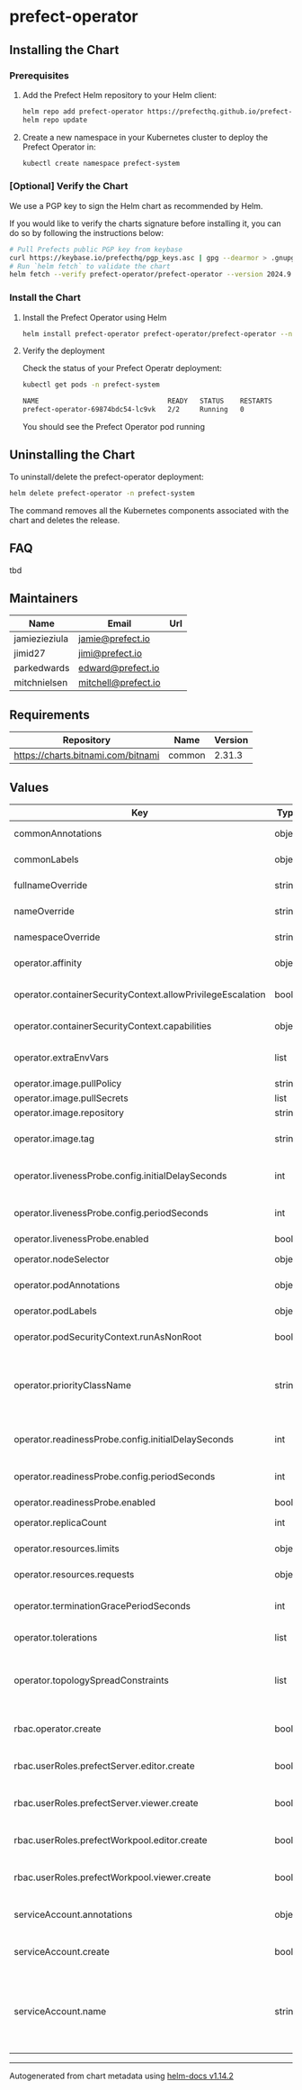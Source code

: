 # prefect-operator

## Installing the Chart

### Prerequisites

1. Add the Prefect Helm repository to your Helm client:

    ```bash
    helm repo add prefect-operator https://prefecthq.github.io/prefect-operator
    helm repo update
    ```

2. Create a new namespace in your Kubernetes cluster to deploy the Prefect Operator in:

    ```bash
    kubectl create namespace prefect-system
    ```

### [Optional] Verify the Chart

We use a PGP key to sign the Helm chart as recommended by Helm.

If you would like to verify the charts signature before installing it, you can do so by following the instructions below:

```bash
# Pull Prefects public PGP key from keybase
curl https://keybase.io/prefecthq/pgp_keys.asc | gpg --dearmor > .gnupg/pubring.gpg
# Run `helm fetch` to validate the chart
helm fetch --verify prefect-operator/prefect-operator --version 2024.9.15203739 --keyring .gnupg/pubring.gpg
```

### Install the Chart

1. Install the Prefect Operator using Helm

    ```bash
    helm install prefect-operator prefect-operator/prefect-operator --namespace=prefect-system -f values.yaml
    ```

2. Verify the deployment

    Check the status of your Prefect Operatr deployment:

    ```bash
    kubectl get pods -n prefect-system

    NAME                                READY   STATUS    RESTARTS       AGE
    prefect-operator-69874bdc54-lc9vk   2/2     Running   0              25m
    ```

    You should see the Prefect Operator pod running

## Uninstalling the Chart

To uninstall/delete the prefect-operator deployment:

```bash
helm delete prefect-operator -n prefect-system
```

The command removes all the Kubernetes components associated with the chart and deletes the release.

## FAQ
tbd

## Maintainers

| Name | Email | Url |
| ---- | ------ | --- |
| jamiezieziula | <jamie@prefect.io> |  |
| jimid27 | <jimi@prefect.io> |  |
| parkedwards | <edward@prefect.io> |  |
| mitchnielsen | <mitchell@prefect.io> |  |

## Requirements

| Repository | Name | Version |
|------------|------|---------|
| https://charts.bitnami.com/bitnami | common | 2.31.3 |

## Values

| Key | Type | Default | Description |
|-----|------|---------|-------------|
| commonAnnotations | object | `{}` | annotations to add to all deployed objects |
| commonLabels | object | `{"app.kubernetes.io/component":"operator"}` | labels to add to all deployed objects |
| fullnameOverride | string | `"prefect-operator"` | fully override common.names.fullname |
| nameOverride | string | `""` | partially overrides common.names.name |
| namespaceOverride | string | `""` | fully override common.names.namespace |
| operator.affinity | object | `{}` | affinity for operator pods assignment |
| operator.containerSecurityContext.allowPrivilegeEscalation | bool | `false` | set operator containers' security context allowPrivilegeEscalation |
| operator.containerSecurityContext.capabilities | object | `{"drop":["ALL"]}` | set operator container's security context capabilities |
| operator.extraEnvVars | list | `[]` | array with environment variables to add to operator container |
| operator.image.pullPolicy | string | `"IfNotPresent"` | operator image pull policy |
| operator.image.pullSecrets | list | `[]` | operator image pull secrets |
| operator.image.repository | string | `"prefecthq/prefect-operator"` | operator image repository |
| operator.image.tag | string | `"latest"` | operator image tag (immutable tags are recommended) |
| operator.livenessProbe.config.initialDelaySeconds | int | `15` | The number of seconds to wait before starting the first probe. |
| operator.livenessProbe.config.periodSeconds | int | `20` | The number of seconds to wait between consecutive probes. |
| operator.livenessProbe.enabled | bool | `true` |  |
| operator.nodeSelector | object | `{}` | node labels for operator pods assignment |
| operator.podAnnotations | object | `{}` | extra annotations for operator pod |
| operator.podLabels | object | `{}` | extra labels for operator pod |
| operator.podSecurityContext.runAsNonRoot | bool | `true` | set operator pod's security context runAsNonRoot |
| operator.priorityClassName | string | `""` | priority class name to use for the operator pods; if the priority class is empty or doesn't exist, the operator pods are scheduled without a priority class |
| operator.readinessProbe.config.initialDelaySeconds | int | `5` | The number of seconds to wait before starting the first probe. |
| operator.readinessProbe.config.periodSeconds | int | `10` | The number of seconds to wait between consecutive probes. |
| operator.readinessProbe.enabled | bool | `true` |  |
| operator.replicaCount | int | `1` | number of operator replicas to deploy |
| operator.resources.limits | object | `{"cpu":"500m","memory":"128Mi"}` | the requested limits for the operator container |
| operator.resources.requests | object | `{"cpu":"10m","memory":"64Mi"}` | the requested resources for the operator container |
| operator.terminationGracePeriodSeconds | int | `10` | seconds operator pod needs to terminate gracefully |
| operator.tolerations | list | `[]` | tolerations for operator pods assignment |
| operator.topologySpreadConstraints | list | `[]` | topology spread constraints for operator pod assignment spread across your cluster among failure-domains |
| rbac.operator.create | bool | `true` | specifies whether the operator role & role binding should be created |
| rbac.userRoles.prefectServer.editor.create | bool | `true` | specifies whether the server editor role should be created |
| rbac.userRoles.prefectServer.viewer.create | bool | `true` | specifies whether the server viewer role should be created |
| rbac.userRoles.prefectWorkpool.editor.create | bool | `true` | specifies whether the workpool editor role should be created |
| rbac.userRoles.prefectWorkpool.viewer.create | bool | `true` | specifies whether the workpool viewer role should be created |
| serviceAccount.annotations | object | `{}` | additional service account annotations (evaluated as a template) |
| serviceAccount.create | bool | `true` | specifies whether a ServiceAccount should be created |
| serviceAccount.name | string | `""` | the name of the ServiceAccount to use. if not set and create is true, a name is generated using the common.names.fullname template |

----------------------------------------------
Autogenerated from chart metadata using [helm-docs v1.14.2](https://github.com/norwoodj/helm-docs/releases/v1.14.2)

